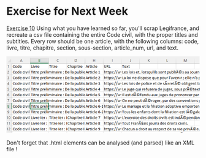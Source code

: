 # Exercise for Next Week

<u> Exercise 10</u> Using what you have learned so far, you'll scrap Legifrance, and recreate a csv file containing 
the entire Code civil, with the proper titles and subtitles. Every row should be one article, with the following 
columns: code, livre, titre, chapitre, section, sous-section, article_num, url, and text.

![img.png](img.png)

<div class="hint">Don't forget that .html elements can be analysed (and parsed) like an XML file !</div>
